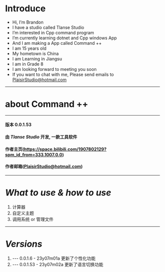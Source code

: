 # Introduce
- Hi, I’m Brandon
- I have a studio called Tlanse Studio
- I’m interested in Cpp command program
- I’m currently learning dotnet and Cpp windows App
- And I am making a App called Command ++
- I am 15 years old
- My hometown is China
- I am Learning in Jiangsu
- I am in Grade 8
- I am looking forward to meeting you soon
- If you want to chat with me, Please send emails to PlaisirStudio@hotmail.com
---
# about Command ++
---
#### 版本 0.0.1.53
#### 由 ***Tlanse Studio*** 开发, 一款工具软件
#### 作者主页(https://space.bilibili.com/1907802129?spm_id_from=333.1007.0.0)
#### 作者邮箱(PlaisirStudio@hotmail.com)
---
# ***What to use & how to use***
1. 计算器
1. 自定义主题
1. 调用系统 or 管理文件
---
# ***Versions***
1. --- 0.0.1.6 - 23y07m01a 更新了个性化功能
2. --- 0.0.1.53 - 23y07m02a 更新了语言切换功能
<!---
Tlanse/Tlanse is a ✨ special ✨ repository because its `README.md` (this file) appears on your GitHub profile.
You can click the Preview link to take a look at your changes.
--->
